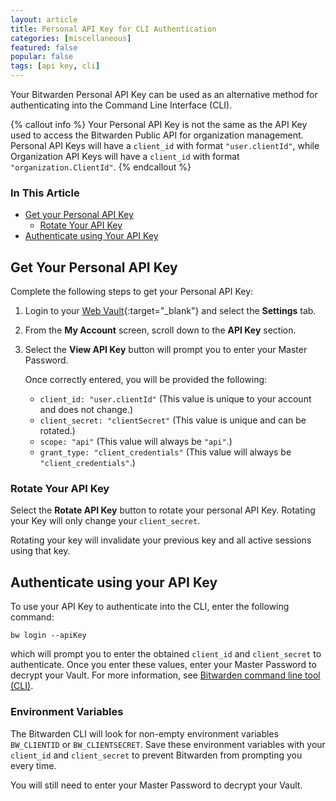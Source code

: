 ```yaml
---
layout: article
title: Personal API Key for CLI Authentication
categories: [miscellaneous]
featured: false
popular: false
tags: [api key, cli]
---
```


Your Bitwarden Personal API Key can be used as an alternative method for authenticating into the Command Line Interface (CLI).

{% callout info %}
Your Personal API Key is not the same as the API Key used to access the Bitwarden Public API for organization management. Personal API Keys will have a `client_id` with format `"user.clientId"`, while Organization API Keys will have a `client_id` with format `"organization.ClientId"`.
{% endcallout %}

### In This Article
- [Get your Personal API Key](#get-your-personal-api-key)
  - [Rotate Your API Key](#rotate-your-api-key)
- [Authenticate using Your API Key](#authenticate-using-your-api-key)

## Get Your Personal API Key

Complete the following steps to get your Personal API Key:

1. Login to your [Web Vault](https://vault.bitwarden.com){:target="_blank"} and select the **Settings** tab.
2. From the **My Account** screen, scroll down to the **API Key** section.
3. Select the **View API Key** button will prompt you to enter your Master Password.

   Once correctly entered, you will be provided the following:
   - `client_id: "user.clientId"` (This value is unique to your account and does not change.)
   - `client_secret: "clientSecret"` (This value is unique and can be rotated.)
   - `scope: "api"` (This value will always be `"api"`.)
   - `grant_type: "client_credentials"` (This value will always be `"client_credentials"`.)

### Rotate Your API Key

Select the **Rotate API Key** button to rotate your personal API Key. Rotating your Key will only change your `client_secret`.

Rotating your key will invalidate your previous key and all active sessions using that key.

## Authenticate using your API Key

To use your API Key to authenticate into the CLI, enter the following command:
```
bw login --apiKey
```
which will prompt you to enter the obtained `client_id` and  `client_secret` to authenticate. Once you enter these values, enter your Master Password to decrypt your Vault. For more information, see [Bitwarden command line tool (CLI)](https://bitwarden.com/help/article/cli/).

### Environment Variables

The Bitwarden CLI will look for non-empty environment variables `BW_CLIENTID` or `BW_CLIENTSECRET`. Save these environment variables with your `client_id` and `client_secret` to prevent Bitwarden from prompting you every time.

You will still need to enter your Master Password to decrypt your Vault.
